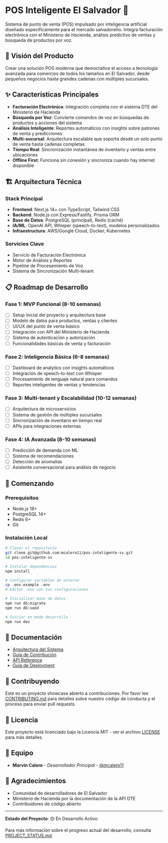# POS Inteligente El Salvador 🚀

Sistema de punto de venta (POS) impulsado por inteligencia artificial diseñado específicamente para el mercado salvadoreño. Integra facturación electrónica con el Ministerio de Hacienda, análisis predictivo de ventas y búsqueda de productos por voz.

## 🎯 Visión del Producto

Crear una solución POS moderna que democratice el acceso a tecnología avanzada para comercios de todos los tamaños en El Salvador, desde pequeños negocios hasta grandes cadenas con múltiples sucursales.

## ✨ Características Principales

- **Facturación Electrónica**: Integración completa con el sistema DTE del Ministerio de Hacienda
- **Búsqueda por Voz**: Convierte comandos de voz en búsquedas de productos y acciones del sistema
- **Análisis Inteligente**: Reportes automáticos con insights sobre patrones de venta y predicciones
- **Multi-sucursal**: Arquitectura escalable que soporta desde un solo punto de venta hasta cadenas completas
- **Tiempo Real**: Sincronización instantánea de inventario y ventas entre ubicaciones
- **Offline First**: Funciona sin conexión y sincroniza cuando hay internet disponible

## 🏗️ Arquitectura Técnica

### Stack Principal

- **Frontend**: Next.js 14+ con TypeScript, Tailwind CSS
- **Backend**: Node.js con Express/Fastify, Prisma ORM
- **Base de Datos**: PostgreSQL (principal), Redis (caché)
- **IA/ML**: OpenAI API, Whisper (speech-to-text), modelos personalizados
- **Infraestructura**: AWS/Google Cloud, Docker, Kubernetes

### Servicios Clave

- Servicio de Facturación Electrónica
- Motor de Análisis y Reportes
- Pipeline de Procesamiento de Voz
- Sistema de Sincronización Multi-tenant

## 📋 Roadmap de Desarrollo

### Fase 1: MVP Funcional (8-10 semanas)

- [ ] Setup inicial del proyecto y arquitectura base
- [ ] Modelo de datos para productos, ventas y clientes
- [ ] UI/UX del punto de venta básico
- [ ] Integración con API del Ministerio de Hacienda
- [ ] Sistema de autenticación y autorización
- [ ] Funcionalidades básicas de venta y facturación

### Fase 2: Inteligencia Básica (6-8 semanas)

- [ ] Dashboard de analytics con insights automáticos
- [ ] Integración de speech-to-text con Whisper
- [ ] Procesamiento de lenguaje natural para comandos
- [ ] Reportes inteligentes de ventas y tendencias

### Fase 3: Multi-tenant y Escalabilidad (10-12 semanas)

- [ ] Arquitectura de microservicios
- [ ] Sistema de gestión de múltiples sucursales
- [ ] Sincronización de inventario en tiempo real
- [ ] APIs para integraciones externas

### Fase 4: IA Avanzada (8-10 semanas)

- [ ] Predicción de demanda con ML
- [ ] Sistema de recomendaciones
- [ ] Detección de anomalías
- [ ] Asistente conversacional para análisis de negocio

## 🚀 Comenzando

### Prerequisitos

- Node.js 18+
- PostgreSQL 14+
- Redis 6+
- Git

### Instalación Local

```bash
# Clonar el repositorio
git clone git@github.com:mcalero11/pos-inteligente-sv.git
cd pos-inteligente-sv

# Instalar dependencias
npm install

# Configurar variables de entorno
cp .env.example .env
# Editar .env con tus configuraciones

# Inicializar base de datos
npm run db:migrate
npm run db:seed

# Iniciar en modo desarrollo
npm run dev
```

## 📖 Documentación

- [Arquitectura del Sistema](./docs/ARCHITECTURE.md)
- [Guía de Contribución](./docs/CONTRIBUTING.md)
- [API Reference](./docs/API.md)
- [Guía de Deployment](./docs/DEPLOYMENT.md)

## 🤝 Contribuyendo

Este es un proyecto showcase abierto a contribuciones. Por favor lee [CONTRIBUTING.md](./docs/CONTRIBUTING.md) para detalles sobre nuestro código de conducta y el proceso para enviar pull requests.

## 📝 Licencia

Este proyecto está licenciado bajo la Licencia MIT - ver el archivo [LICENSE](LICENSE) para más detalles.

## 👥 Equipo

- **Marvin Calero** - *Desarrollador Principal* - [@mcalero11](https://github.com/mcalero11)

## 🙏 Agradecimientos

- Comunidad de desarrolladores de El Salvador
- Ministerio de Hacienda por la documentación de la API DTE
- Contribuidores de código abierto

---

**Estado del Proyecto**: 🟡 En Desarrollo Activo

Para más información sobre el progreso actual del desarrollo, consulta [PROJECT_STATUS.md](PROJECT_STATUS.md).
